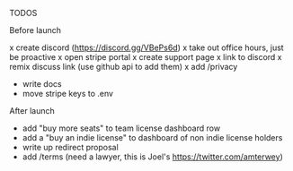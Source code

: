 TODOS

Before launch

x create discord (https://discord.gg/VBePs6d)
x take out office hours, just be proactive
x open stripe portal
x create support page
x link to discord
x remix discuss link (use github api to add them)
x add /privacy

- write docs
- move stripe keys to .env

After launch

- add "buy more seats" to team license dashboard row
- add a "buy an indie license" to dashboard of non indie license holders
- write up redirect proposal
- add /terms (need a lawyer, this is Joel's https://twitter.com/amterwey)
